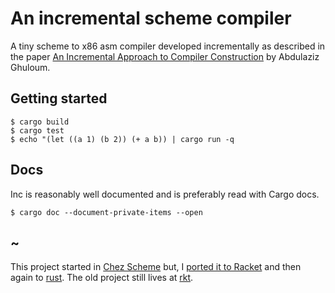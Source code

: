 # An incremental scheme compiler

<!-- [![Build Status](https://travis-ci.org/jaseemabid/inc.svg?branch=master)](https://travis-ci.org/jaseemabid/inc) -->
<!-- [![Docker Repository on Quay](https://quay.io/repository/jaseemabid/inc/status "Docker Repository on Quay")](https://quay.io/repository/jaseemabid/inc) -->

A tiny scheme to x86 asm compiler developed incrementally as described in the
paper [An Incremental Approach to Compiler Construction][paper] by Abdulaziz
Ghuloum.

## Getting started

    $ cargo build
    $ cargo test
    $ echo "(let ((a 1) (b 2)) (+ a b)) | cargo run -q

## Docs

Inc is reasonably well documented and is preferably read with Cargo docs.

    $ cargo doc --document-private-items --open

## ~

This project started in [Chez Scheme] but, I [ported it to Racket][rkt] and then
again to [rust]. The old project still lives at [rkt](./rkt).

[Chez Scheme]:  https://www.scheme.com
[paper]:        docs/paper.pdf?raw=true
[rkt]:          https://github.com/jaseemabid/inc/commit/a8ab1e6c7506023e59ddcf11cfabe53fbaa5c00a
[rust]:         https://github.com/jaseemabid/inc/commit/cc333332a5f20dc9de168954808d363621bd0c97
